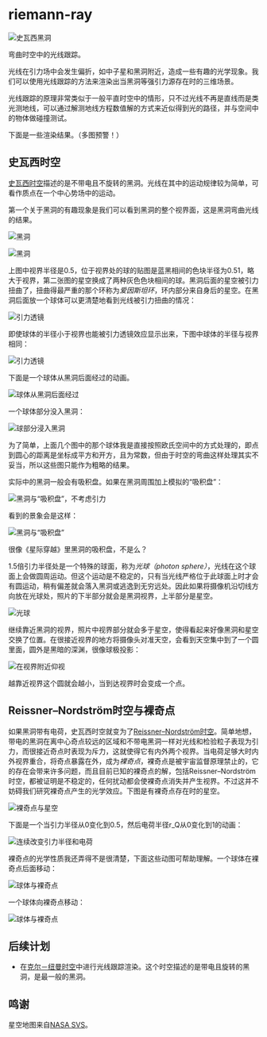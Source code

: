 # riemann-ray

![史瓦西黑洞](gallery/black-hole-large.png)

弯曲时空中的光线跟踪。

光线在引力场中会发生偏折，如中子星和黑洞附近，造成一些有趣的光学现象。我们可以使用光线跟踪的方法来渲染出当黑洞等强引力源存在时的三维场景。

光线跟踪的原理非常类似于一般平直时空中的情形，只不过光线不再是直线而是类光测地线，可以通过解测地线方程数值解的方式来近似得到光的路径，并与空间中的物体做碰撞测试。

下面是一些渲染结果。（多图预警！）

## 史瓦西时空
[史瓦西时空](https://en.wikipedia.org/wiki/Schwarzschild_metric)描述的是不带电且不旋转的黑洞。光线在其中的运动规律较为简单，可看作质点在一个中心势场中的运动。

第一个关于黑洞的有趣现象是我们可以看到黑洞的整个视界面，这是黑洞弯曲光线的结果。

![黑洞](gallery/black-hole.png)

![黑洞](gallery/black-hole2.png)

上图中视界半径是0.5，位于视界处的球的贴图是蓝黑相间的色块半径为0.51，略大于视界，第二张图的星空换成了两种灰色色块相间的球。黑洞后面的星空被引力扭曲了，扭曲得最严重的那个环称为*爱因斯坦环*，环内部分来自身后的星空。在黑洞后面放一个球体可以更清楚地看到光线被引力扭曲的情况：

![引力透镜](gallery/a-star-behind-a-black-hole.png)

即使球体的半径小于视界也能被引力透镜效应显示出来，下图中球体的半径与视界相同：

![引力透镜](gallery/a-star-behind-a-black-hole2.png)

下面是一个球体从黑洞后面经过的动画。

![球体从黑洞后面经过](gallery/a-star-moves-behind-a-black-hole.gif)

一个球体部分没入黑洞：

![球部分浸入黑洞](gallery/sphere-partially-sinked-into-black-hole.png)

为了简单，上面几个图中的那个球体我是直接按照欧氏空间中的方式处理的，即点到圆心的距离是坐标成平方和开方，且为常数，但由于时空的弯曲这样处理其实不妥当，所以这些图只能作为粗略的结果。

实际中的黑洞一般会有吸积盘。如果在黑洞周围加上模拟的“吸积盘”：

![黑洞与“吸积盘”，不考虑引力](gallery/black-hole-with-accretion-disk-no-gravity.png)

看到的景象会是这样：

![黑洞与“吸积盘”](gallery/black-hole-with-accretion-disk.png)

很像《星际穿越》里黑洞的吸积盘，不是么？

1.5倍引力半径处是一个特殊的球面，称为*光球（photon sphere）*，光线在这个球面上会做圆周运动。但这个运动是不稳定的，只有当光线严格位于此球面上时才会有圆运动，稍有偏差就会落入黑洞或逃逸到无穷远处。因此如果将摄像机沿切线方向放在光球处，照片的下半部分就会是黑洞视界，上半部分是星空。

![光球](gallery/photon-sphere2.png)

继续靠近黑洞的视界，照片中视界部分就会多于星空，使得看起来好像黑洞和星空交换了位置。在很接近视界的地方将摄像头对准天空，会看到天空集中到了一个圆里面，圆外是黑暗的深渊，很像球极投影：

![在视界附近仰视](gallery/look-up-near-horizon2.png)

越靠近视界这个圆就会越小，当到达视界时会变成一个点。

## Reissner–Nordström时空与裸奇点
如果黑洞带有电荷，史瓦西时空就变为了[Reissner–Nordström时空](https://en.wikipedia.org/wiki/Reissner%E2%80%93Nordstr%C3%B6m_metric)。简单地想，带电的黑洞在离中心奇点较远的区域和不带电黑洞一样对光线和检验粒子表现为引力，而很接近奇点时表现为斥力，这就使得它有内外两个视界。当电荷足够大时内外视界重合，将奇点暴露在外，成为*裸奇点*，裸奇点是被宇宙监督原理禁止的，它的存在会带来许多问题，而且目前已知的裸奇点的解，包括Reissner–Nordström时空，都被证明是不稳定的，任何扰动都会使裸奇点消失并产生视界。不过这并不妨碍我们研究裸奇点产生的光学效应。下图是有裸奇点存在时的星空。

![裸奇点与星空](gallery/naked-singlarity-with-skymap2.png)

下面是一个当引力半径从0变化到0.5，然后电荷半径r_Q从0变化到1的动画：

![连续改变引力半径和电荷](gallery/varying-rg-and-rq.gif)

裸奇点的光学性质我还弄得不是很清楚，下面这些动图可帮助理解。一个球体在裸奇点后面移动：

![球体与裸奇点](gallery/a-star-moves-behind-naked-singularity.gif)

一个球体向裸奇点移动：

![球体与裸奇点](gallery/star-move-towards-naked-singularity.gif)

## 后续计划
* 在[克尔－纽曼时空](https://en.wikipedia.org/wiki/Kerr%E2%80%93Newman_metric)中进行光线跟踪渲染。这个时空描述的是带电且旋转的黑洞，是最一般的黑洞。

## 鸣谢
星空地图来自[NASA SVS](//svs.gsfc.nasa.gov/3572)。